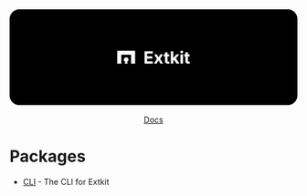 <img src="https://github.com/muijf/extkit/blob/main/.github/banner.png?raw=true">

<p align="center">
  <a href="https://docs.muijf.com/extkit">Docs</a>
</p>

# Packages

- [CLI](./packages/cli) - The CLI for Extkit
